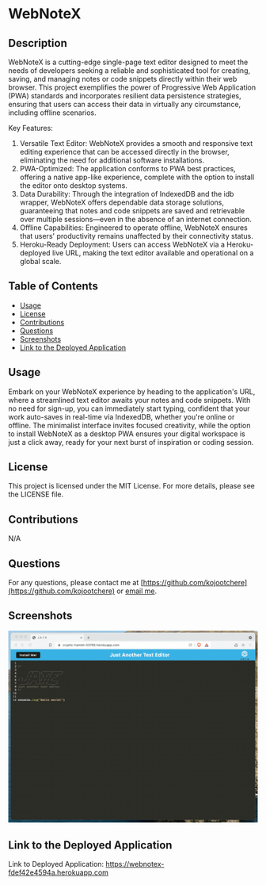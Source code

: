 # WebNoteX

## Description

WebNoteX is a cutting-edge single-page text editor designed to meet the needs of developers seeking a reliable and sophisticated tool for creating, saving, and managing notes or code snippets directly within their web browser. This project exemplifies the power of Progressive Web Application (PWA) standards and incorporates resilient data persistence strategies, ensuring that users can access their data in virtually any circumstance, including offline scenarios.

Key Features:

1. Versatile Text Editor: WebNoteX provides a smooth and responsive text editing experience that can be accessed directly in the browser, eliminating the need for additional software installations.
2. PWA-Optimized: The application conforms to PWA best practices, offering a native app-like experience, complete with the option to install the editor onto desktop systems.
3. Data Durability: Through the integration of IndexedDB and the idb wrapper, WebNoteX offers dependable data storage solutions, guaranteeing that notes and code snippets are saved and retrievable over multiple sessions—even in the absence of an internet connection.
4. Offline Capabilities: Engineered to operate offline, WebNoteX ensures that users' productivity remains unaffected by their connectivity status.
5. Heroku-Ready Deployment: Users can access WebNoteX via a Heroku-deployed live URL, making the text editor available and operational on a global scale.

## Table of Contents
- [Usage](#usage)
- [License](#license)
- [Contributions](#contributions)
- [Questions](#questions)
- [Screenshots](#screenshots)
- [Link to the Deployed Application](#link-to-the-deployed-application)

## Usage

Embark on your WebNoteX experience by heading to the application's URL, where a streamlined text editor awaits your notes and code snippets. With no need for sign-up, you can immediately start typing, confident that your work auto-saves in real-time via IndexedDB, whether you're online or offline. The minimalist interface invites focused creativity, while the option to install WebNoteX as a desktop PWA ensures your digital workspace is just a click away, ready for your next burst of inspiration or coding session.

## License

This project is licensed under the MIT License. For more details, please see the LICENSE file.

## Contributions

N/A

## Questions

For any questions, please contact me at [https://github.com/kojootchere](https://github.com/kojootchere) or [email me](mailto:kojootchere@gmail.com).

## Screenshots

![MementoScribe Landing Page](./Assets/00-demo.gif)

## Link to the Deployed Application

Link to Deployed Application: https://webnotex-fdef42e4594a.herokuapp.com